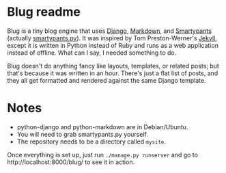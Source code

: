 Blug readme
===========

Blug is a tiny blog engine that uses [Django][], [Markdown][], and
[Smartypants][] (actually [smartypants.py][]). It was inspired by Tom
Preston-Werner's [Jekyll][], except it is written in Python instead of
Ruby and runs as a web application instead of offline. What can I say, I needed something to do.

[django]:           http://www.djangoproject.com/
[markdown]:         http://daringfireball.net/projects/markdown/
[smartypants]:      http://daringfireball.net/projects/smartypants/
[jekyll]:           http://tom.preston-werner.com/2008/11/17/blogging-like-a-hacker.html
[smartypants.py]:   http://web.chad.org/projects/smartypants.py/

Blug doesn't do anything fancy like layouts, templates, or related
posts; but that's because it was written in an hour. There's just a flat
list of posts, and they all get formatted and rendered against the same
Django template.

Notes
=====

* python-django and python-markdown are in Debian/Ubuntu.
* You will need to grab smartypants.py yourself.
* The repository needs to be a directory called `mysite`.

Once everything is set up, just run `./manage.py runserver` and go to
http://localhost:8000/blug/ to see it in action.

